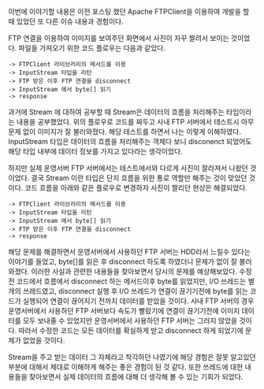 
이번에 이야기할 내용은 이전 포스팅 했던 Apache FTPClient을 이용하여 개발을 할 때 있었던 또 다른 이슈 내용과 경험이다.

FTP 연결을 이용하여 이미지를 보여주던 화면에서 사진이 자꾸 짤려서 보이는 것이었다. 파일을 가져오기 위한 코드 플로우는 다음과 같았다. 


```
-> FTPClient 라이브러리의 메서드를 이용
-> InputStream 타입을 리턴
-> FTP 받은 이후 FTP 연결을 disconnect
-> InputStream 에서 byte[] 읽기
-> response 
```


과거에 Stream 에 대하여 공부할 때 Stream은 데이터의 흐름을 처리해주는 타입이라는 내용을 공부했었다. 위의 플로우로 코드를 짜두고 사내 FTP 서버에서 테스트시 아무 문제 없이 이미지가 잘 불러와졌다.
해당 테스트를 하면서 나는 이렇게 이해하였다. InputStream 타입은 데이터의 흐름을 처리해주는 객체다 보니 disconenct 되었어도 해당 타입 내부에 데이터 정보를 가지고 있다라는 생각이었다.

하지만 실제 운영서버 FTP 서버에서는 테스트에서와 다르게 사진이 잘라져서 나왔던 것이었다. 결국 Stream 이란 타입은 단지 흐름을 위한 통로 역할만 해주는 것이 맞았던 것이다. 
코드 흐름을 아래와 같은 플로우로 변경하자 사진이 짤리던 현상은 해결되었다.


```
-> FTPClient 라이브러리의 메서드를 이용
-> InputStream 타입을 리턴
-> InputStream 에서 byte[] 읽기
-> FTP 받은 이후 FTP 연결을 disconnect
-> response 
```



해당 문제를 해결하면서 운영서버에서 사용하던 FTP 서버는 HDD라서 느릴수 있다는 이야기를 들었고, byte[]를 읽은 후 disconnect 하도록 하였더니 문제가 없이 잘 불러와졌다.
이러한 사실과 관련한 내용들을 찾아보면서 당시의 문제를 예상해보았다. 
수정전 코드에서 흐름에서 disconnect 하는 메서드이후 byte를 읽었지만, I/O 쓰레드는 별개의 쓰레드였고, disconnect 실행 후 I/O 쓰레드가 연결이 끊기기전에 byte를 읽는 코드가 실행되어 연결이 끊어지기 전까지 데이터를 받았을 것이다. 
사내 FTP 서버의 경우 운영서버에서 사용하던 FTP 서버보다 속도가 빨랐기에 연결이 끊기기전에 이미지 데이터를 모두 보내줄 수 있었지만 운영서버에서 사용하던 FTP 서버는 그러지 않았을 것이다. 따라서 수정한 코드는 모든 데이터를 확실하게 받고 disconnect 하게 되었기에 문제가 없었을 것이다.

Stream을 주고 받는 데이터 그 자체라고 착각하던 나였기에 해당 경험은 잘못 알고있던 부분에 대해서 제대로 이해하게 해주는 좋은 경험이 된 것 같다. 또한 쓰레드에 대한 내용들을 찾아보면서 실제 데이터의 흐름에 대해 더 생각해 볼 수 있는 기회가 되었다.
